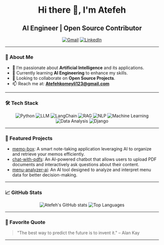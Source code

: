 <!-- Header -->
<h1 align="center">Hi there 👋, I'm Atefeh</h1>
<h2 align="center">AI Engineer | Open Source Contributor</h2>

<!-- Social Links -->
<p align="center">
  <a href="mailto:Atefehkomeyli123@gmail.com"><img src="https://img.shields.io/badge/Gmail-D14836?style=for-the-badge&logo=gmail&logoColor=white" alt="Gmail"/></a>
  <a href="https://www.linkedin.com/in/atefeh-komeili/"><img src="https://img.shields.io/badge/LinkedIn-0A66C2?style=for-the-badge&logo=linkedin&logoColor=white" alt="LinkedIn"/></a>
</p>

---

### 🧠 About Me

- 🔭 I’m passionate about **Artificial Intelligence** and its applications.
- 🌱 Currently learning **AI Engineering** to enhance my skills.
- 🤝 Looking to collaborate on **Open Source Projects**.
- 📫 Reach me at: **Atefehkomeyli123@gmail.com**

---

### 🛠️ Tech Stack

<p align="center">
  <img src="https://img.shields.io/badge/Python-3776AB?style=for-the-badge&logo=python&logoColor=white" alt="Python"/>
  <img src="https://img.shields.io/badge/LLM-000000?style=for-the-badge&logo=openai&logoColor=white" alt="LLM"/>
  <img src="https://img.shields.io/badge/LangChain-3B7DDD?style=for-the-badge&logo=langchain&logoColor=white" alt="LangChain"/>
  <img src="https://img.shields.io/badge/RAG-FF6F00?style=for-the-badge&logo=readthedocs&logoColor=white" alt="RAG"/>
  <img src="https://img.shields.io/badge/NLP-FF4088?style=for-the-badge&logo=spacy&logoColor=white" alt="NLP"/>
  <img src="https://img.shields.io/badge/Machine%20Learning-0A66C2?style=for-the-badge&logo=scikit-learn&logoColor=white" alt="Machine Learning"/>
  <img src="https://img.shields.io/badge/Data%20Analysis-F7931E?style=for-the-badge&logo=pandas&logoColor=white" alt="Data Analysis"/>
  <img src="https://img.shields.io/badge/Django-092E20?style=for-the-badge&logo=django&logoColor=white" alt="Django"/>
</p>

---

### 📌 Featured Projects

- [memo-box](https://github.com/atefeh-komeyli/memo-box): A smart note-taking application leveraging AI to organize and retrieve your memos efficiently.
- [chat-with-pdfs](https://github.com/atefeh-komeyli/chat-with-pdfs): An AI-powered chatbot that allows users to upload PDF documents and interactively ask questions about their content.
- [menu-analyzer-ai](https://github.com/atefeh-komeyli/menu-analyzer-ai): An AI tool designed to analyze and interpret menu data for better decision-making.

---

### 📈 GitHub Stats

<p align="center">
  <img src="https://github-readme-stats.vercel.app/api?username=atefeh-komeyli&show_icons=true&theme=radical" alt="Atefeh's GitHub stats"/>
  <img src="https://github-readme-stats.vercel.app/api/top-langs/?username=atefeh-komeyli&layout=compact&theme=radical" alt="Top Languages"/>
</p>

---

### 💬 Favorite Quote

> "The best way to predict the future is to invent it." – Alan Kay

---

<!---
atefeh-komeyli/atefeh-komeyli is a ✨ special ✨ repository because its `README.md` (this file) appears on your GitHub profile.
You can click the Preview link to take a look at your changes.
--->
